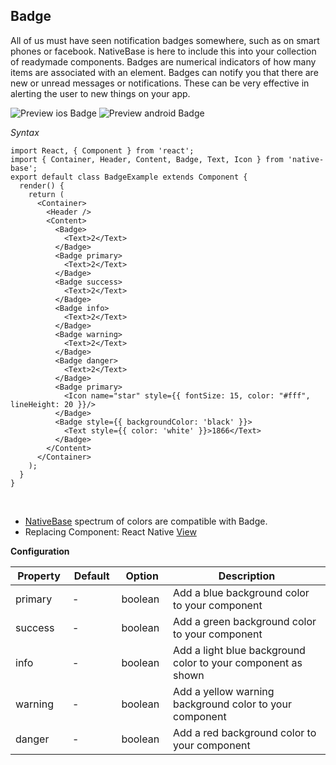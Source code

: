 ## Badge

All of us must have seen notification badges somewhere, such as on smart phones or facebook. NativeBase is here to include this into your collection of readymade components. Badges are numerical indicators of how many items are associated with an element. Badges can notify you that there are new or unread messages or notifications. These can be very effective in alerting the user to new things on your app.

![Preview ios Badge](https://github.com/GeekyAnts/NativeBase-KitchenSink/raw/v2.6.1/screenshots/ios/badge.png)
![Preview android Badge](https://github.com/GeekyAnts/NativeBase-KitchenSink/raw/v2.6.1/screenshots/android/badge.png)

*Syntax*

<pre class="line-numbers"><code class="language-jsx">import React, { Component } from 'react';
import { Container, Header, Content, Badge, Text, Icon } from 'native-base';
export default class BadgeExample extends Component {
  render() {
    return (
      &lt;Container>
        &lt;Header />
        &lt;Content>
          &lt;Badge>
            &lt;Text>2&lt;/Text>
          &lt;/Badge>
          &lt;Badge primary>
            &lt;Text>2&lt;/Text>
          &lt;/Badge>
          &lt;Badge success>
            &lt;Text>2&lt;/Text>
          &lt;/Badge>
          &lt;Badge info>
            &lt;Text>2&lt;/Text>
          &lt;/Badge>
          &lt;Badge warning>
            &lt;Text>2&lt;/Text>
          &lt;/Badge>
          &lt;Badge danger>
            &lt;Text>2&lt;/Text>
          &lt;/Badge>
          &lt;Badge primary>
            &lt;Icon name="star" style=&#123;{ fontSize: 15, color: "#fff", lineHeight: 20 }}/>
          &lt;/Badge>
          &lt;Badge style=&#123;{ backgroundColor: 'black' }}>
            &lt;Text style=&#123;{ color: 'white' }}>1866&lt;/Text>
          &lt;/Badge>
        &lt;/Content>
      &lt;/Container>
    );
  }
}</code></pre><br />

  * [NativeBase](https://nativebase.io/) spectrum of colors are compatible with Badge.
  * Replacing Component: React Native [View](https://facebook.github.io/react-native/docs/view.html) <br />

  **Configuration**

  <table class = "table table-bordered">
  <thead>
      <tr>
          <th>Property</th>
          <th>Default</th>
          <th>Option</th>
          <th width="50%">
              Description
          </th>
      </tr>
  </thead>
  <tbody>
    <tr>
        <td>primary</td>
        <td> - </td>
        <td>boolean</td>
        <td>Add a blue background color to your component</td>
    </tr>
    <tr>
        <td>success</td>
        <td> - </td>
        <td>boolean</td>
        <td>Add a green background color to your component</td>
    </tr>
    <tr>
        <td>info</td>
        <td> - </td>
        <td>boolean</td>
        <td>Add a light blue background color to your component as shown</td>
    </tr>
    <tr>
        <td>warning</td>
        <td> - </td>
        <td>boolean</td>
        <td>Add a yellow warning background color to your component</td>
    </tr>
    <tr>
        <td>danger</td>
        <td> - </td>
        <td>boolean</td>
        <td>Add a red background color to your component</td>
    </tr>
  </tbody>
</table>
